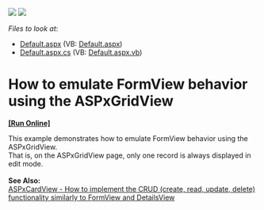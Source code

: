 <!-- default badges list -->
[![](https://img.shields.io/badge/Open_in_DevExpress_Support_Center-FF7200?style=flat-square&logo=DevExpress&logoColor=white)](https://supportcenter.devexpress.com/ticket/details/E2010)
[![](https://img.shields.io/badge/📖_How_to_use_DevExpress_Examples-e9f6fc?style=flat-square)](https://docs.devexpress.com/GeneralInformation/403183)
<!-- default badges end -->
<!-- default file list -->
*Files to look at*:

* [Default.aspx](./CS/WebSite/Default.aspx) (VB: [Default.aspx](./VB/WebSite/Default.aspx))
* [Default.aspx.cs](./CS/WebSite/Default.aspx.cs) (VB: [Default.aspx.vb](./VB/WebSite/Default.aspx.vb))
<!-- default file list end -->
# How to emulate FormView behavior using the ASPxGridView
<!-- run online -->
**[[Run Online]](https://codecentral.devexpress.com/e2010/)**
<!-- run online end -->


<p>This example demonstrates how to emulate FormView behavior using the ASPxGridView.<br> That is, on the ASPxGridView page, only one record is always displayed in edit mode.<br><br><strong>See Also:</strong><br><a href="https://www.devexpress.com/Support/Center/p/T496745"> ASPxCardView - How to implement the CRUD (create, read, update, delete) functionality similarly to FormView and DetailsView</a></p>

<br/>


